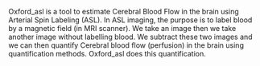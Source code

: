 Oxford_asl is a tool to estimate Cerebral Blood Flow in the brain using Arterial Spin Labeling (ASL). 
In ASL imaging, the purpose is to label blood by a magnetic field (in MRI scanner). 
We take an image then we take another image without labelling blood. 
We subtract these two images and we can then quantify Cerebral blood flow (perfusion) in the brain using quantification methods. 
Oxford_asl does this quantification. 